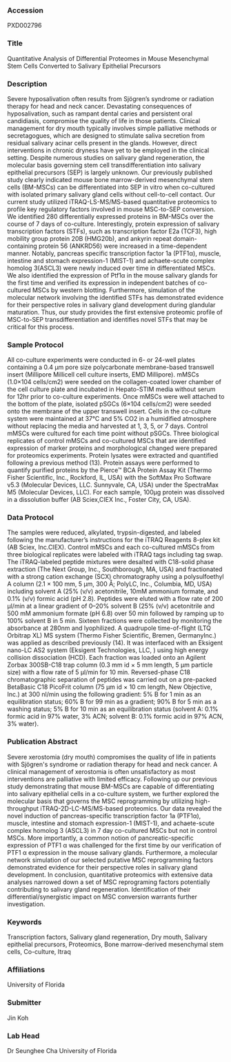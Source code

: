 ### Accession
PXD002796

### Title
Quantitative Analysis of Differential Proteomes  in Mouse Mesenchymal Stem Cells Converted to Salivary Epithelial Precursors

### Description
Severe hyposalivation often results from Sjögren’s syndrome or radiation therapy for head and neck cancer. Devastating consequences of hyposalivation, such as rampant dental caries and persistent oral candidiasis, compromise the quality of life in those patients. Clinical management for dry mouth typically involves simple palliative methods or secretagogues, which are designed to stimulate saliva secretion from residual salivary acinar cells present in the glands. However, direct interventions in chronic dryness have yet to be employed in the clinical setting. Despite numerous studies on salivary gland regeneration, the molecular basis governing stem cell transdifferentiation into salivary epithelial precursors (SEP) is largely unknown. Our previously published study clearly indicated mouse bone marrow-derived mesenchymal stem cells (BM-MSCs) can be differentiated into SEP in vitro when co-cultured with isolated primary salivary gland cells without cell-to-cell contact. Our current study utilized iTRAQ-LS-MS/MS-based quantitative proteomics to profile key regulatory factors involved in mouse MSC-to-SEP conversion. We identified 280 differentially expressed proteins in BM-MSCs over the course of 7 days of co-culture. Interestingly, protein expression of salivary transcription factors (STFs), such as transcription factor E2a (TCF3), high mobility group protein 20B (HMG20b), and ankyrin repeat domain-containing protein 56 (ANKRD56) were increased in a time-dependent manner. Notably, pancreas specific transcription factor 1a (PTF1α), muscle, intestine and stomach expression-1 (MIST-1) and achaete-scute complex homolog 3(ASCL3) were newly induced over time in differentiated MSCs. We also identified the expression of Ptf1α in the mouse salivary glands for the first time and verified its expression in independent batches of co-cultured MSCs by western blotting. Furthermore, simulation of the molecular network involving the identified STFs has demonstrated evidence for their perspective roles in salivary gland development during glandular maturation. Thus, our study provides the first extensive proteomic profile of MSC-to-SEP transdifferentiation and identifies novel STFs that may be critical for this process.

### Sample Protocol
All co-culture experiments were conducted in 6- or 24-well plates containing a 0.4 µm pore size polycarbonate membrane-based transwell insert (Millipore Millicell cell culture inserts, EMD Millipore). mMSCs (1.0×104 cells/cm2) were seeded on the collagen-coated lower chamber of the cell culture plate and incubated in Hepato-STIM media without serum for 12hr prior to co-culture experiments. Once mMSCs were well attached to the bottom of the plate, isolated pSGCs (6×104 cells/cm2) were seeded onto the membrane of the upper transwell insert. Cells in the co-culture system were maintained at 37°C and 5% CO2 in a humidified atmosphere without replacing the media and harvested at 1, 3, 5, or 7 days. Control mMSCs were cultured for each time point without pSGCs. Three biological replicates of control mMSCs and co-cultured MSCs that are identified expression of marker proteins and morphological changed  were prepared for proteomics experiments. Protein lysates were extracted and quantified following a previous method (13). Protein assays were performed to quantify purified proteins by the Pierce™ BCA Protein Assay Kit (Thermo Fisher Scientific, Inc., Rockford, IL, USA) with the SoftMax Pro Software v5.3 (Molecular Devices, LLC. Sunnyvale, CA, USA) under the SpectraMax M5 (Molecular Devices, LLC). For each sample, 100μg protein was dissolved in a dissolution buffer (AB Sciex,CIEX Inc., Foster City, CA, USA).

### Data Protocol
The samples were reduced, alkylated, trypsin-digested, and labeled following the manufacturer’s instructions for the iTRAQ Reagents 8-plex kit (AB Sciex, Inc.CIEX). Control mMSCs and each co-cultured mMSCs from three biological replicates were labeled with iTRAQ tags including tag swap. The iTRAQ-labeled peptide mixtures were desalted with C18-solid phase extraction (The Next Group, Inc., Southborough, MA, USA) and fractionated with a strong cation exchange (SCX) chromatography using a polysulfoethyl A column (2.1 × 100 mm, 5 µm, 300 Å; PolyLC, Inc., Columbia, MD, USA) including solvent A (25% (v/v) acetonitrile, 10mM ammonium formate, and 0.1% (v/v) formic acid (pH 2.8). Peptides were eluted with a flow rate of 200 µl/min at a linear gradient of 0–20% solvent B (25% (v/v) acetonitrile and 500 mM ammonium formate (pH 6.8) over 50 min followed by ramping up to 100% solvent B in 5 min. Sixteen fractions were collected by monitoring the absorbance at 280nm and lyophilized. A quadrupole time-of-flight (LTQ Orbitrap XL) MS system (Thermo Fisher Scientific,  Bremen, GermanyInc.) was applied as described previously (14). It was interfaced with an Eksigent nano-LC AS2 system (Eksigent Technologies, LLC, ) using high energy collision dissociation (HCD). Each fraction was loaded onto an Agilent Zorbax 300SB-C18 trap column (0.3 mm id × 5 mm length, 5 µm particle size) with a flow rate of 5 µl/min for 10 min. Reversed-phase C18 chromatographic separation of peptides was carried out on a pre-packed BetaBasic C18 PicoFrit column (75 µm id × 10 cm length, New Objective, Inc.) at 300 nl/min using the following gradient: 5% B for 1 min as an equilibration status; 60% B for 99 min as a gradient; 90% B for 5 min as a washing status; 5% B for 10 min as an equilibration status (solvent A: 0.1% formic acid in 97% water, 3% ACN; solvent B: 0.1% formic acid in 97% ACN, 3% water).

### Publication Abstract
Severe xerostomia (dry mouth) compromises the quality of life in patients with Sj&#xf6;gren's syndrome or radiation therapy for head and neck cancer. A clinical management of xerostomia is often unsatisfactory as most interventions are palliative with limited efficacy. Following up our previous study demonstrating that mouse BM-MSCs are capable of differentiating into salivary epithelial cells in a co-culture system, we further explored the molecular basis that governs the MSC reprogramming by utilizing high-throughput iTRAQ-2D-LC-MS/MS-based proteomics. Our data revealed the novel induction of pancreas-specific transcription factor 1a (PTF1&#x3b1;), muscle, intestine and stomach expression-1 (MIST-1), and achaete-scute complex homolog 3 (ASCL3) in 7 day co-cultured MSCs but not in control MSCs. More importantly, a common notion of pancreatic-specific expression of PTF1 &#x3b1; was challenged for the first time by our verification of PTF1 &#x3b1; expression in the mouse salivary glands. Furthermore, a molecular network simulation of our selected putative MSC reprogramming factors demonstrated evidence for their perspective roles in salivary gland development. In conclusion, quantitative proteomics with extensive data analyses narrowed down a set of MSC reprograming factors potentially contributing to salivary gland regeneration. Identification of their differential/synergistic impact on MSC conversion warrants further investigation.

### Keywords
Transcription factors, Salivary gland regeneration, Dry mouth, Salivary epithelial precursors, Proteomics, Bone marrow-derived mesenchymal stem cells, Co-culture, Itraq

### Affiliations
University of Florida

### Submitter
Jin Koh

### Lab Head
Dr Seunghee Cha
University of Florida


